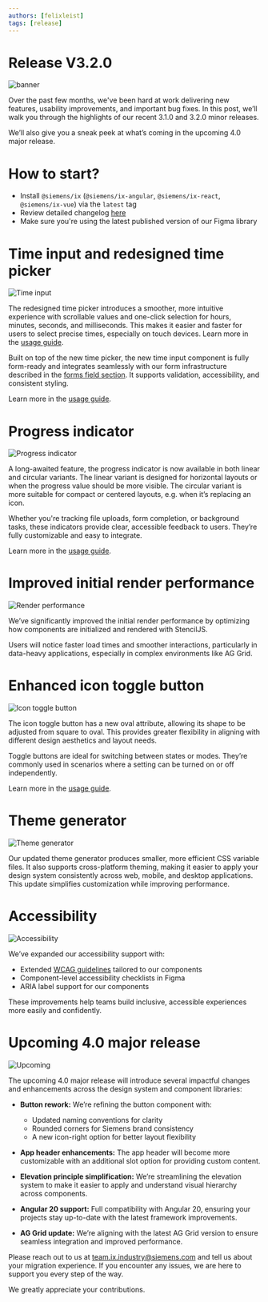 ```yaml
---
authors: [felixleist]
tags: [release]
---
```


# Release V3.2.0

![banner](./2507_blog_3-2.png)

Over the past few months, we've been hard at work delivering new features, usability improvements, and important bug fixes. In this post, we’ll walk you through the highlights of our recent 3.1.0 and 3.2.0 minor releases.

We’ll also give you a sneak peek at what’s coming in the upcoming 4.0 major release.

<!-- truncate -->

# How to start?

- Install `@siemens/ix` (`@siemens/ix-angular`, `@siemens/ix-react`, `@siemens/ix-vue`) via the `latest` tag
- Review detailed changelog [here](/docs/home/migration/3_0_0/)
- Make sure you're using the latest published version of our Figma library

# Time input and redesigned time picker

![Time input](./2507_blog_timepicker.png)

The redesigned time picker introduces a smoother, more intuitive experience with scrollable values and one-click selection for hours, minutes, seconds, and milliseconds. This makes it easier and faster for users to select precise times, especially on touch devices. Learn more in the [usage guide](/docs/components/time-picker/guide).

Built on top of the new time picker, the new time input component is fully form-ready and integrates seamlessly with our form infrastructure described in the [forms field section](/docs/components/forms-field/guide). It supports validation, accessibility, and consistent styling.

Learn more in the [usage guide](/docs/components/input-time/guide).

# Progress indicator

![Progress indicator](./2507_blog_progress.png)

A long-awaited feature, the progress indicator is now available in both linear and circular variants. The linear variant is designed for horizontal layouts or when the progress value should be more visible. The circular variant is more suitable for compact or centered layouts, e.g. when it’s replacing an icon.

Whether you're tracking file uploads, form completion, or background tasks, these indicators provide clear, accessible feedback to users. They’re fully customizable and easy to integrate.

Learn more in the [usage guide](/docs/components/progress-indicator/code).

# Improved initial render performance

![Render performance](./2507_blog_render.png)

We’ve significantly improved the initial render performance by optimizing how components are initialized and rendered with StencilJS.

Users will notice faster load times and smoother interactions, particularly in data-heavy applications, especially in complex environments like AG Grid.

# Enhanced icon toggle button

![Icon toggle button](./2507_blog_icontogglebutton.png)

The icon toggle button has a new oval attribute, allowing its shape to be adjusted from square to oval. This provides greater flexibility in aligning with different design aesthetics and layout needs.

Toggle buttons are ideal for switching between states or modes. They’re commonly used in scenarios where a setting can be turned on or off independently.

Learn more in the [usage guide](/docs/components/toggle-button/guide).

# Theme generator

![Theme generator](./2507_blog_themegenerator.png)

Our updated theme generator produces smaller, more efficient CSS variable files. It also supports cross-platform theming, making it easier to apply your design system consistently across web, mobile, and desktop applications. This update simplifies customization while improving performance.

# Accessibility

![Accessibility](./2507_blog_accessibility.png)

We’ve expanded our accessibility support with:

- Extended [WCAG guidelines](/docs/guidelines/accessibility/overview) tailored to our components
- Component-level accessibility checklists in Figma
- ARIA label support for our components

These improvements help teams build inclusive, accessible experiences more easily and confidently.

# Upcoming 4.0 major release

![Upcoming](./2507_blog_upcoming.png)

The upcoming 4.0 major release will introduce several impactful changes and enhancements across the design system and component libraries:

- **Button rework:** We’re refining the button component with:
    - Updated naming conventions for clarity
    - Rounded corners for Siemens brand consistency
    - A new icon-right option for better layout flexibility

- **App header enhancements:** The app header will become more customizable with an additional slot option for providing custom content.

- **Elevation principle simplification:** We’re streamlining the elevation system to make it easier to apply and understand visual hierarchy across components.

- **Angular 20 support:** Full compatibility with Angular 20, ensuring your projects stay up-to-date with the latest framework improvements.

- **AG Grid update:** We’re aligning with the latest AG Grid version to ensure seamless integration and improved performance.


Please reach out to us at [team.ix.industry@siemens.com](mailto:team.ix.industry@siemens.com) and tell us about your migration experience.
If you encounter any issues, we are here to support you every step of the way.

We greatly appreciate your contributions.
